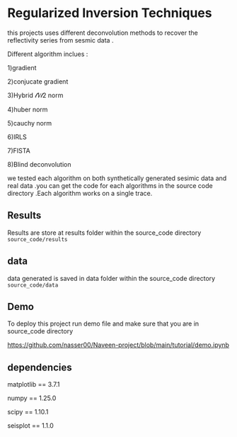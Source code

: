 
# Regularized  Inversion Techniques

this projects uses different deconvolution methods to  recover the reflectivity series from sesmic data .

Different algorithm inclues :

1)gradient 

2)conjucate gradient

3)Hybrid 𝓁1∕𝓁2 norm

4)huber norm

5)cauchy norm 

6)IRLS

7)FISTA

8)Blind deconvolution 

we tested each algorithm  on  both synthetically  generated sesimic data and real data .you  can get the code for each algorithms  in the source code directory .Each algorithm works on a single trace.


## Results
Results are store at results folder within the source_code  directory
`source_code/results`
## data
data generated is saved in data  folder within the source_code  directory 
 `source_code/data`
## Demo
To deploy this project run demo file and make sure that you are in source_code directory

https://github.com/nasser00/Naveen-project/blob/main/tutorial/demo.ipynb


## dependencies 
matplotlib      ==          3.7.1

numpy           ==          1.25.0

scipy           ==          1.10.1

seisplot        ==          1.1.0
